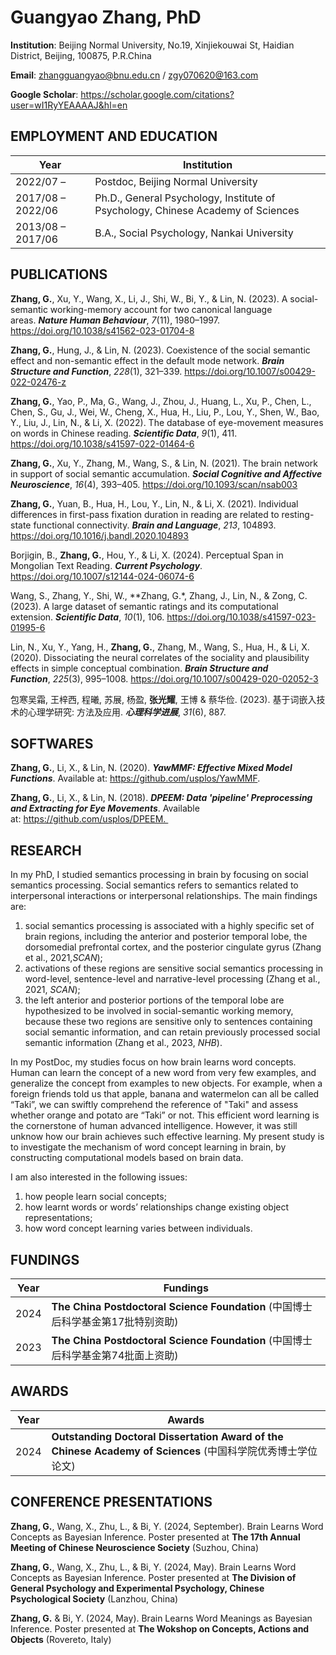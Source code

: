 # Guangyao Zhang, PhD

**Institution**: Beijing Normal University, No.19, Xinjiekouwai St, Haidian District, Beijing, 100875, P.R.China

**Email**: zhangguangyao@bnu.edu.cn / zgy070620@163.com

**Google Scholar**: https://scholar.google.com/citations?user=wI1RyYEAAAAJ&hl=en

## EMPLOYMENT AND EDUCATION
| Year | Institution |
|-------|-------|
| 2022/07 –  | Postdoc, Beijing Normal University |
| 2017/08 – 2022/06 | Ph.D., General Psychology, Institute of Psychology, Chinese Academy of Sciences |
| 2013/08 – 2017/06 | B.A., Social Psychology, Nankai University |

## PUBLICATIONS
**Zhang, G.**, Xu, Y., Wang, X., Li, J., Shi, W., Bi, Y., & Lin, N. (2023). A social-semantic working-memory account for two canonical language areas. ***Nature Human Behaviour***, *7*(11), 1980–1997. https://doi.org/10.1038/s41562-023-01704-8

**Zhang, G.**, Hung, J., & Lin, N. (2023). Coexistence of the social semantic effect and non-semantic effect in the default mode network. ***Brain Structure and Function***, *228*(1), 321–339. https://doi.org/10.1007/s00429-022-02476-z

**Zhang, G.**, Yao, P., Ma, G., Wang, J., Zhou, J., Huang, L., Xu, P., Chen, L., Chen, S., Gu, J., Wei, W., Cheng, X., Hua, H., Liu, P., Lou, Y., Shen, W., Bao, Y., Liu, J., Lin, N., & Li, X. (2022). The database of eye-movement measures on words in Chinese reading. ***Scientific Data***, *9*(1), 411. https://doi.org/10.1038/s41597-022-01464-6

**Zhang, G.**, Xu, Y., Zhang, M., Wang, S., & Lin, N. (2021). The brain network in support of social semantic accumulation. ***Social Cognitive and Affective Neuroscience***, *16*(4), 393–405. https://doi.org/10.1093/scan/nsab003

**Zhang, G.**, Yuan, B., Hua, H., Lou, Y., Lin, N., & Li, X. (2021). Individual differences in first-pass fixation duration in reading are related to resting-state functional connectivity. ***Brain and Language***, *213*, 104893. https://doi.org/10.1016/j.bandl.2020.104893

Borjigin, B., **Zhang, G.**, Hou, Y., & Li, X. (2024). Perceptual Span in Mongolian Text Reading. ***Current Psychology***. https://doi.org/10.1007/s12144-024-06074-6 

Wang, S., Zhang, Y., Shi, W., **Zhang, G.*, Zhang, J., Lin, N., & Zong, C. (2023). A large dataset of semantic ratings and its computational extension. ***Scientific Data***, *10*(1), 106. https://doi.org/10.1038/s41597-023-01995-6

Lin, N., Xu, Y., Yang, H., **Zhang, G.**, Zhang, M., Wang, S., Hua, H., & Li, X. (2020). Dissociating the neural correlates of the sociality and plausibility effects in simple conceptual combination. ***Brain Structure and Function***, *225*(3), 995–1008. https://doi.org/10.1007/s00429-020-02052-3

包寒吴霜, 王梓西, 程曦, 苏展, 杨盈, **张光耀**, 王博 & 蔡华俭. (2023). 基于词嵌入技术的心理学研究: 方法及应用. ***心理科学进展***, *31*(6), 887.

## SOFTWARES

**Zhang, G.**, Li, X., & Lin, N. (2020). ***YawMMF: Effective Mixed Model Functions***. Available at: https://github.com/usplos/YawMMF.

**Zhang, G.**, Li, X., & Lin, N. (2018). ***DPEEM: Data 'pipeline' Preprocessing and Extracting for Eye Movements***. Available at: https://github.com/usplos/DPEEM. 

## RESEARCH
In my PhD, I studied semantics processing in brain by focusing on social semantics processing. 
Social semantics refers to semantics related to interpersonal interactions or interpersonal relationships. 
The main findings are: 
1. social semantics processing is associated with a highly specific set of brain regions, including the anterior and posterior temporal lobe, the dorsomedial prefrontal cortex, and the posterior cingulate gyrus (Zhang et al., 2021,*SCAN*);
2. activations of these regions are sensitive social semantics processing in word-level, sentence-level and narrative-level processing (Zhang et al., 2021, *SCAN*);
3. the left anterior and posterior portions of the temporal lobe are hypothesized to be involved in social-semantic working memory, because these two regions are sensitive only to sentences containing social semantic information, and can retain previously processed social semantic information (Zhang et al., 2023, *NHB*).

In my PostDoc, my studies focus on how brain learns word concepts. Human can learn the concept of a new word from very few examples, and generalize the concept from examples to new objects. 
For example, when a foreign friends told us that apple, banana and watermelon can all be called “Taki”, 
we can swiftly comprehend the reference of "Taki" and assess whether orange and potato are “Taki” or not. 
This efficient word learning is the cornerstone of human advanced intelligence. 
However, it was still unknow how our brain achieves such effective learning. 
My present study is to investigate the mechanism of word concept learning in brain, by constructing computational models based on brain data.

I am also interested in the following issues: 
1) how people learn social concepts; 
2) how learnt words or words’ relationships change existing object representations; 
3) how word concept learning varies between individuals.

## FUNDINGS

| Year | Fundings |
|-------|-------|
| 2024 | **The China Postdoctoral Science Foundation** (中国博士后科学基金第17批特别资助) |
| 2023 | **The China Postdoctoral Science Foundation** (中国博士后科学基金第74批面上资助) |

## AWARDS

| Year | Awards |
|-------|-------|
| 2024 | **Outstanding Doctoral Dissertation Award of the Chinese Academy of Sciences** (中国科学院优秀博士学位论文) |

## CONFERENCE PRESENTATIONS

**Zhang, G.**, Wang, X., Zhu, L., & Bi, Y. (2024, September). Brain Learns Word Concepts as Bayesian Inference. Poster presented at **The 17th Annual Meeting of Chinese Neuroscience Society** (Suzhou, China)

**Zhang, G.**, Wang, X., Zhu, L., & Bi, Y. (2024, May). Brain Learns Word Concepts as Bayesian Inference. Poster presented at **The Division of General Psychology and Experimental Psychology, Chinese Psychological Society** (Lanzhou, China)

**Zhang, G.** & Bi, Y. (2024, May). Brain Learns Word Meanings as Bayesian Inference. Poster presented at **The Wokshop on Concepts, Actions and Objects** (Rovereto, Italy)











